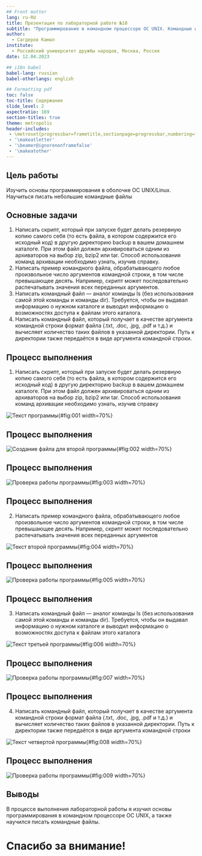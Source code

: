 ```yaml
---
## Front matter
lang: ru-RU
title: Презентация по лабораторной работе №10
subtitle: "Программирование в командном процессоре ОС UNIX. Командные файлы"
author:
  - Сагдеров Камал
institute:
  - Российский университет дружбы народов, Москва, Россия
date: 12.04.2023

## i18n babel
babel-lang: russian
babel-otherlangs: english

## Formatting pdf
toc: false
toc-title: Содержание
slide_level: 2
aspectratio: 169
section-titles: true
theme: metropolis
header-includes:
 - \metroset{progressbar=frametitle,sectionpage=progressbar,numbering=fraction}
 - '\makeatletter'
 - '\beamer@ignorenonframefalse'
 - '\makeatother'
---
```


## Цель работы

Изучить основы программирования в оболочке ОС UNIX/Linux. Научиться писать небольшие командные файлы

## Основные задачи

1. Написать скрипт, который при запуске будет делать резервную копию самого себя (то есть файла, в котором содержится его исходный код) в другую директорию backup в вашем домашнем каталоге. При этом файл должен архивироваться одним из архиваторов на выбор zip, bzip2 или tar. Способ использования команд архивации
необходимо узнать, изучив справку.
2. Написать пример командного файла, обрабатывающего любое произвольное число аргументов командной строки, в том числе превышающее десять. Например, скрипт может последовательно распечатывать значения всех переданных аргументов.
3. Написать командный файл — аналог команды ls (без использования самой этой команды и команды dir). Требуется, чтобы он выдавал информацию о нужном каталоге и выводил информацию о возможностях доступа к файлам этого каталога.
4. Написать командный файл, который получает в качестве аргумента командной строки формат файла (.txt, .doc, .jpg, .pdf и т.д.) и вычисляет количество таких файлов в указанной директории. Путь к директории также передаётся в виде аргумента командной строки.

## Процесс выполнения

1. Написать скрипт, который при запуске будет делать резервную копию самого себя (то есть файла, в котором содержится его исходный код) в другую директорию backup в вашем домашнем каталоге. При этом файл должен архивироваться одним из архиваторов на выбор zip, bzip2 или tar. Способ использования команд архивации
необходимо узнать, изучив справку 

![Текст программы](image/1.png){#fig:001 width=70%}

## Процесс выполнения

![Создание файла для второй программы](image/2.png){#fig:002 width=70%}

## Процесс выполнения

![Проверка работы программы](image/3.png){#fig:003 width=70%}

## Процесс выполнения

2. Написать пример командного файла, обрабатывающего любое произвольное число аргументов командной строки, в том числе превышающее десять. Например, скрипт может последовательно распечатывать значения всех переданных аргументов 

![Текст второй программы](image/4.png){#fig:004 width=70%}

## Процесс выполнения

![Проверка работы программы](image/5.png){#fig:005 width=70%}

## Процесс выполнения

3. Написать командный файл — аналог команды ls (без использования самой этой команды и команды dir). Требуется, чтобы он выдавал информацию о нужном каталоге и выводил информацию о возможностях доступа к файлам этого каталога 

![Текст третьей программы](image/6.png){#fig:006 width=70%}

## Процесс выполнения

![Проверка работы программы](image/7.png){#fig:007 width=70%}

## Процесс выполнения

4. Написать командный файл, который получает в качестве аргумента командной строки формат файла (.txt, .doc, .jpg, .pdf и т.д.) и вычисляет количество таких файлов в указанной директории. Путь к директории также передаётся в виде аргумента командной строки

![Текст четвертой программы](image/8.png){#fig:008 width=70%}

## Процесс выполнения

![Проверка работы программы](image/9.png){#fig:009 width=70%}

## Выводы

В процессе выполнения лабораторной работы я изучил основы программирования в командном процессоре ОС UNIX, а также научился писать командные файлы.

# Спасибо за внимание!
